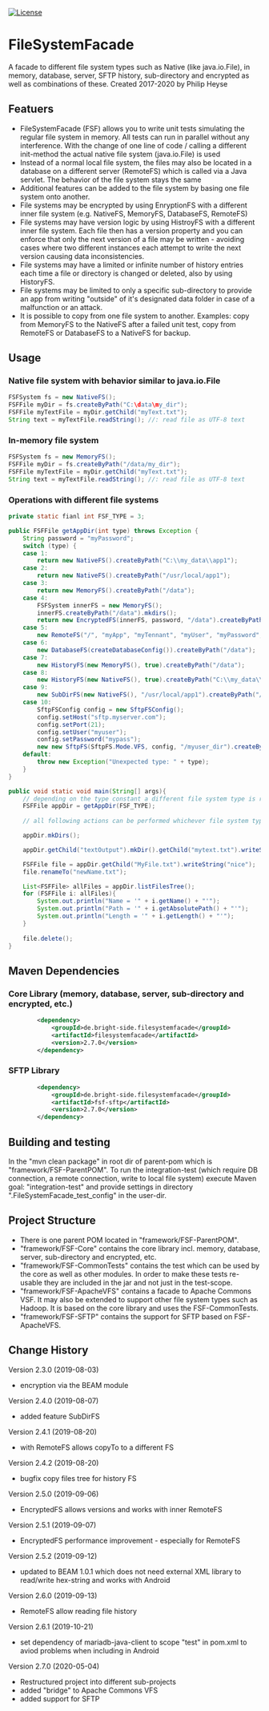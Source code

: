 [![License](https://img.shields.io/badge/License-Apache%202.0-blue.svg)](https://opensource.org/licenses/Apache-2.0)

# FileSystemFacade
A facade to different file system types such as Native (like java.io.File), in memory, database, server, SFTP history, sub-directory and encrypted as well as combinations of these.
Created 2017-2020 by Philip Heyse


## Featuers
 - FileSystemFacade (FSF) allows you to write unit tests simulating the regular file system in memory. All tests can run in parallel without any interference. With the change of one line of code / calling a different init-method the actual native file system (java.io.File) is used
 - Instead of a normal local file system, the files may also be located in a database on a different server (RemoteFS) which is called via a Java servlet.  The behavior of the file system stays the same
 - Additional features can be added to the file system by basing one file system onto another.
 - File systems may be encrypted by using EnryptionFS with a different inner file system (e.g. NativeFS, MemoryFS, DatabaseFS, RemoteFS)
 - File systems may have version logic by using HistroyFS with a different inner file system. Each file then has a version property and you can enforce that only the next version of a file may be written - avoiding cases where two different instances each attempt to write the next version causing data inconsistencies.
 - File systems may have a limited or infinite number of history entries each time a file or directory is changed or deleted, also by using HistoryFS.
 - File systems may be limited to only a specific sub-directory to provide an app from writing "outside" of it's designated data folder in case of a malfunction or an attack. 
 - It is possible to copy from one file system to another. Examples: copy from MemoryFS to the NativeFS after a failed unit test, copy from RemoteFS or DatabaseFS to a NativeFS for backup.

## Usage
### Native file system with behavior similar to java.io.File
```java
FSFSystem fs = new NativeFS();
FSFFile myDir = fs.createByPath("C:\data\my_dir");
FSFFile myTextFile = myDir.getChild("myText.txt");
String text = myTextFile.readString(); //: read file as UTF-8 text
```

### In-memory file system 
```java
FSFSystem fs = new MemoryFS();
FSFFile myDir = fs.createByPath("/data/my_dir");
FSFFile myTextFile = myDir.getChild("myText.txt");
String text = myTextFile.readString(); //: read file as UTF-8 text
```

### Operations with different file systems
```java
private static fianl int FSF_TYPE = 3;

public FSFFile getAppDir(int type) throws Exception {
	String password = "myPassword";
	switch (type) {
	case 1:
		return new NativeFS().createByPath("C:\\my_data\\app1");
	case 2:
		return new NativeFS().createByPath("/usr/local/app1");
	case 3:
		return new MemoryFS().createByPath("/data");
	case 4:
		FSFSystem innerFS = new MemoryFS();
		innerFS.createByPath("/data").mkdirs();
		return new EncryptedFS(innerFS, password, "/data").createByPath("/encrypetd");
	case 5:
		new RemoteFS("/", "myApp", "myTennant", "myUser", "myPassword", "https://myserver.com/remoteFS").createByPath("/data");
	case 6:
		new DatabaseFS(createDatabaseConfig()).createByPath("/data");
	case 7:
		new HistoryFS(new MemoryFS(), true).createByPath("/data");
	case 8:
		new HistoryFS(new NativeFS(), true).createByPath("C:\\my_data\\app1");
	case 9:
		new SubDirFS(new NativeFS(), "/usr/local/app1").createByPath("/");
	case 10:
		SftpFSConfig config = new SftpFSConfig();
		config.setHost("sftp.myserver.com");
		config.setPort(21);
		config.setUser("myuser");
		config.setPassword("mypass");
		new new SftpFS(SftpFS.Mode.VFS, config, "/myuser_dir").createByPath("/myuser_dir/data");
	default:
		throw new Exception("Unexpected type: " + type);
	}
}

public void static void main(String[] args){
	// depending on the type constant a different file system type is returned. 
	FSFFile appDir = getAppDir(FSF_TYPE);
	
	// all following actions can be performed whichever file system type was chosen:

	appDir.mkDirs();

	appDir.getChild("textOutput").mkDir().getChild("mytext.txt").writeString("hello!");

	FSFFile file = appDir.getChild("MyFile.txt").writeString("nice");
	file.renameTo("newName.txt");

	List<FSFFile> allFiles = appDir.listFilesTree();
	for (FSFFile i: allFiles){
		System.out.println("Name = '" + i.getName() + "'");
		System.out.println("Path = '" + i.getAbsolutePath() + "'");
		System.out.println("Length = '" + i.getLength() + "'");
	}
	
	file.delete();
}
```

## Maven Dependencies
### Core Library (memory, database, server, sub-directory and encrypted, etc.)
```xml
		<dependency>
			<groupId>de.bright-side.filesystemfacade</groupId>
			<artifactId>filesystemfacade</artifactId>
			<version>2.7.0</version>
		</dependency>
```
### SFTP Library
```xml
		<dependency>
			<groupId>de.bright-side.filesystemfacade</groupId>
			<artifactId>fsf-sftp</artifactId>
			<version>2.7.0</version>
		</dependency>
```

## Building and testing
In the "mvn clean package" in root dir of parent-pom which is "framework/FSF-ParentPOM".  To run the integration-test (which require DB connection, a remote connection, write to local file system) execute Maven goal: "integration-test" and provide settings in directory ".FileSystemFacade_test_config" in the user-dir.

## Project Structure
 - There is one parent POM located in "framework/FSF-ParentPOM".
 - "framework/FSF-Core" contains the core library incl. memory, database, server, sub-directory and encrypted, etc.
 - "framework/FSF-CommonTests" contains the test which can be used by the core as well as other modules. In order to make these tests re-usable they are included in the jar and not just in the test-scope.
 - "framework/FSF-ApacheVFS" contains a facade to Apache Commons VSF. It may also be extended to support other file system types such as Hadoop. It is based on the core library and uses the FSF-CommonTests.
 - "framework/FSF-SFTP" contains the support for SFTP based on FSF-ApacheVFS.
 
## Change History
Version 2.3.0 (2019-08-03)
 - encryption via the BEAM module
 
Version 2.4.0 (2019-08-07)
 - added feature SubDirFS
 
Version 2.4.1 (2019-08-20)
 - with RemoteFS allows copyTo to a different FS
 
Version 2.4.2 (2019-08-20)
 - bugfix copy files tree for history FS
 
Version 2.5.0 (2019-09-06)
 - EncryptedFS allows versions and works with inner RemoteFS
 
Version 2.5.1 (2019-09-07)
 - EncryptedFS performance improvement - especially for RemoteFS
 
Version 2.5.2 (2019-09-12)
 - updated to BEAM 1.0.1 which does not need external XML library to read/write hex-string and works with Android
 
Version 2.6.0 (2019-09-13)
 - RemoteFS allow reading file history

 Version 2.6.1 (2019-10-21)
 - set dependency of mariadb-java-client to scope "test" in pom.xml to aviod problems when including in Android

Version 2.7.0 (2020-05-04)
 - Restructured project into different sub-projects
 - added "bridge" to Apache Commons VFS
 - added support for SFTP
